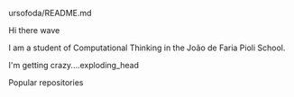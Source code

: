 ursofoda/README.md


Hi there wave


I am a student of Computational Thinking in the João de Faria Pioli School.


I'm getting crazy....exploding_head


Popular repositories

